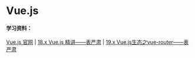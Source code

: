 # Vue.js

#### 学习资料：
[Vue.js 官网](https://cn.vuejs.org/) | [18.x Vue.js 精讲——表严肃](http://biaoyansu.com/18.x) | [19.x Vue.js生态之vue-router——表严肃](http://biaoyansu.com/19.x)
